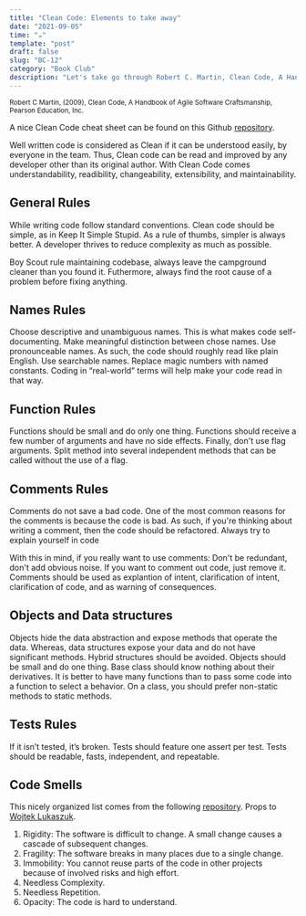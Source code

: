 ```yaml
---
title: "Clean Code: Elements to take away"
date: "2021-09-05"
time: "☕️"
template: "post"
draft: false
slug: "BC-12"
category: "Book Club"
description: "Let's take go through Robert C. Martin, Clean Code, A Handbook of Agile Software Craftsmanship"
---
```


<sub>Robert C Martin, (2009), Clean Code, A Handbook of Agile Software Craftsmanship, Pearson Education, Inc.</sub>

A nice Clean Code cheat sheet can be found on this Github [repository](https://gist.github.com/wojteklu/73c6914cc446146b8b533c0988cf8d29). 

Well written code is considered as Clean if it can be understood easily, by everyone in the team. Thus, Clean code can be read and improved by any developer other than its original author. With Clean Code comes understandability, readibility, changeability, extensibility, and maintainability.

## General Rules

While writing code follow standard conventions. Clean code should be simple, as in Keep It Simple Stupid. As a rule of thumbs, simpler is always better. A developer thrives to reduce complexity as much as possible. 

Boy Scout rule maintaining codebase, always leave the campground cleaner than you found it. Futhermore, always find the root cause of a problem before fixing anything.

## Names Rules

Choose descriptive and unambiguous names. This is what makes code self-documenting. Make meaningful distinction between chose names. Use pronounceable names. As such, the code should roughly read like plain English.  Use searchable names. Replace magic numbers with named constants. Coding in “real-world” terms will help make your code read in that way.

## Function Rules

Functions should be small and do only one thing. Functions should receive a few number of arguments and have no side effects. Finally, don't use flag arguments. Split method into several independent methods that can be called without the use of a flag.

## Comments Rules

Comments do not save a bad code. One of the most common reasons for the comments is because the code is bad. As such, if you're thinking about writing a comment, then the code should be refactored. Always try to explain yourself in code

With this in mind, if you really want to use comments: Don't be redundant, don't add obvious noise. If you want to comment out code, just remove it. Comments should be used as explantion of intent, clarification of intent, clarification of code, and as warning of consequences.

## Objects and Data structures

Objects hide the data abstraction and expose methods that operate the data. Whereas, data structures expose your data and do not have significant methods. Hybrid structures should be avoided. Objects should be small and do one thing. Base class should know nothing about their derivatives. It is better to have many functions than to pass some code into a function to select a behavior. On a class, you should prefer non-static methods to static methods.

## Tests Rules

If it isn’t tested, it’s broken. Tests should feature one assert per test. Tests should be readable, fasts, independent, and repeatable.

## Code Smells

This nicely organized list comes from the following [repository](https://gist.github.com/wojteklu/73c6914cc446146b8b533c0988cf8d29#code-smells). Props to [Wojtek Lukaszuk](https://github.com/wojteklu).

1. Rigidity: The software is difficult to change. A small change causes a cascade of subsequent changes.
2. Fragility: The software breaks in many places due to a single change.
3. Immobility: You cannot reuse parts of the code in other projects because of involved risks and high effort.
4. Needless Complexity.
5. Needless Repetition.
6. Opacity: The code is hard to understand.